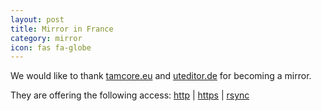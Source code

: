 ```yaml
---
layout: post
title: Mirror in France
category: mirror
icon: fas fa-globe
---
```


We would like to thank [tamcore.eu](http://tamcore.eu/) and [uteditor.de](http://uteditor.de/) for becoming a mirror.

They are offering the following access: [http](http://blackarch.tamcore.eu/) | [https](https://blackarch.tamcore.eu/) | [rsync](rsync://blackarch.tamcore.eu/blackarch/)
